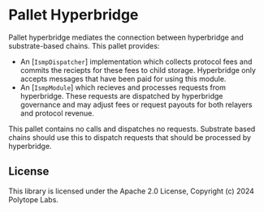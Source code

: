 # Pallet Hyperbridge

Pallet hyperbridge mediates the connection between hyperbridge and substrate-based chains. This pallet provides:

 - An [`IsmpDispatcher`] implementation which collects protocol fees and commits the reciepts for these fees to child storage. Hyperbridge only accepts messages that have been paid for using this module.
 - An [`IsmpModule`] which recieves and processes requests from hyperbridge. These requests are dispatched by hyperbridge governance and may adjust fees or request payouts for both relayers and protocol revenue.

This pallet contains no calls and dispatches no requests. Substrate based chains should use this to dispatch requests that should be processed by hyperbridge.

## License

This library is licensed under the Apache 2.0 License, Copyright (c) 2024 Polytope Labs.

